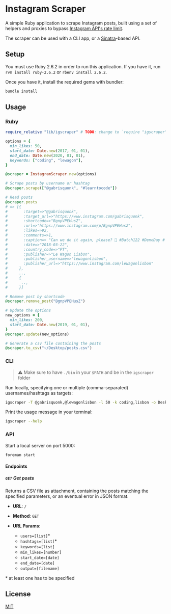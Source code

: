 # Instagram Scraper

A simple Ruby application to scrape Instagram posts, built using a set of helpers and proxies to bypass [Instagram API's rate limit](https://developers.facebook.com/docs/instagram-api/overview/#rate-limiting).

The scraper can be used with <!-- TODO: a Ruby gem! -->a CLI app, or a [Sinatra](http://sinatrarb.com)-based API.

## Setup

You must use Ruby 2.6.2 in order to run this application. If you have it, run `rvm install ruby-2.6.2` or `rbenv install 2.6.2`.

Once you have it, install the required gems with bundler:

```sh
bundle install
```

## Usage

### Ruby

<!-- Install the gem with `gem install igscraper`. -->

```ruby
require_relative "lib/igscraper" # TODO: change to `require "igscraper"` when the gem will be available (see https://github.com/gabrielecanepa/igscraper/projects/5#card-35874375)

options = {
  min_likes: 50,
  start_date: Date.new(2017, 01, 01),
  end_date: Date.new(2020, 01, 01),
  keywords: ["coding", "lewagon"],
}

@scraper = InstagramScraper.new(options)

# Scrape posts by username or hashtag
@scraper.scrape(["@gabrisquonk", "#learntocode"])

# Read posts
@scraper.posts
# => [{
#       :target=>"@gabrisquonk",
#       :target_url=>"https://www.instagram.com/gabrisquonk",
#       :shortcode=>"BgnpVPEHusZ",
#       :url=>"https://www.instagram.com/p/BgnpVPEHusZ",
#       :likes=>92,
#       :comments=>1,
#       :caption=> "Can we do it again, please? 🙏 #Batch122 #DemoDay # last Friday 🎤 🙌⚡️ # lewagon #coding #learning #erasmusforadults",
#       :date=>"2018-03-22",
#       :country_code=>"PT",
#       :publisher=>"Le Wagon Lisbon",
#       :publisher_username=>"lewagonlisbon",
#       :publisher_url=>"https://www.instagram.com/lewagonlisbon"
#     },
#     ..,
#     {
#      ..,
#     }]

# Remove post by shortcode
@scraper.remove_post("BgnpVPEHusZ")

# Update the options
new_options = {
  min_likes: 200,
  start_date: Date.new(2019, 01, 01),
}
@scraper.update(new_options)

# Generate a csv file containing the posts
@scraper.to_csv("~/Desktop/posts.csv")
```

### CLI

> ⚠️ Make sure to have `./bin` in your `$PATH` and be in the `igscraper` folder

Run locally, specifying one or multiple (comma-separated) usernames/hashtags as targets:

```sh
igscraper -T @gabrisquonk,@lewagonlisbon -l 50 -k coding,lisbon -o Desktop/posts.csv
```

Print the usage message in your terminal:

```sh
igscraper --help
```

### API

Start a local server on port 5000:

```sh
foreman start
```

#### Endpoints

##### `GET` Get posts

Returns a CSV file as attachment, containing the posts matching the specified parameters, or an eventual error in JSON format.

- **URL**: `/`

- **Method**: `GET`

- **URL Params**:

  - `users=[list]`\*
  - `hashtags=[list]`\*
  - `keywords=[list]`
  - `min_likes=[number]`
  - `start_date=[date]`
  - `end_date=[date]`
  - `output=[filename]`

\* at least one has to be specified

## License

[MIT](https://gabrielecanepa.mit-license.org)
